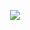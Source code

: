 <p align="center"> <kbd><img class="rounded-2 " src="https://i.imgur.com/jr7EvCu.png"></img></kbd></p>
